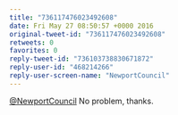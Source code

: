 ```yaml
---
title: "736117476023492608"
date: Fri May 27 08:50:57 +0000 2016
original-tweet-id: "736117476023492608"
retweets: 0
favorites: 0
reply-tweet-id: "736103738830671872"
reply-user-id: "468214266"
reply-user-screen-name: "NewportCouncil"
---
```

<a href="https://twitter.com/NewportCouncil">@NewportCouncil</a> No problem, thanks.
